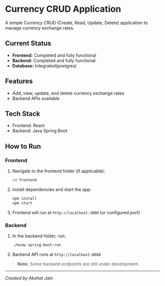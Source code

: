 
# Currency CRUD Application

A simple Currency CRUD (Create, Read, Update, Delete) application to manage currency exchange rates.

## Current Status

- **Frontend:** Completed and fully functional  
- **Backend:** Completed and fully functional
- **Database:**  Integrated(postgres)

## Features

- Add, view, update, and delete currency exchange rates   
- Backend APIs  available  

## Tech Stack

- Frontend: React   
- Backend: Java Spring Boot  

## How to Run

### Frontend

1. Navigate to the frontend folder (if applicable):

   ```bash
   cd frontend
   ```

2. Install dependencies and start the app:

   ```bash
   npm install
   npm start
   ```

3. Frontend will run at `http://localhost:3000` (or configured port)

### Backend 

1. In the backend folder, run:

   ```bash
   ./mvnw spring-boot:run
   ```

2. Backend API runs at `http://localhost:8080`

> **Note:** Some backend endpoints are still under development.

 

---

*Created by Akshat Jain*
